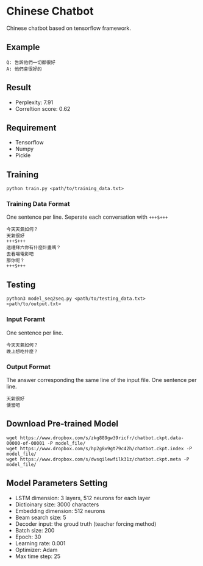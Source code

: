 # Chinese Chatbot

Chinese chatbot based on tensorflow framework.

## Example
```
Q: 告訴他們一切都很好
A: 他們會很好的
```

## Result
  - Perplexity: 7.91
  - Correltion score: 0.62

## Requirement

  - Tensorflow
  - Numpy
  - Pickle

## Training
```
python train.py <path/to/training_data.txt>
```
### Training Data Format
One sentence per line.
Seperate each conversation with ```+++$+++```

```
今天天氣如何？
天氣很好
+++$+++
這禮拜六你有什麼計畫嗎？
去看場電影吧
那你呢？
+++$+++
```

## Testing
```
python3 model_seq2seq.py <path/to/testing_data.txt> <path/to/output.txt>
```

### Input Foramt
One sentence per line.
```
今天天氣如何？
晚上想吃什麼？
```

### Output Format
The answer corresponding the same line of the input file. 
One sentence per line.
```
天氣很好
便當吧
```

## Download Pre-trained Model
```
wget https://www.dropbox.com/s/zkg889gw39ricfr/chatbot.ckpt.data-00000-of-00001 -P model_file/
wget https://www.dropbox.com/s/hp2g8x9gt79c42h/chatbot.ckpt.index -P model_file/
wget https://www.dropbox.com/s/dwsqilewfilk31z/chatbot.ckpt.meta -P model_file/
```

## Model Parameters Setting
  - LSTM dimension: 3 layers, 512 neurons for each layer
  - Dictioinary size: 3000 characters
  - Embedding dimension: 512 neurons
  - Beam search size: 5
  - Decoder input: the groud truth (teacher forcing method)
  - Batch size: 200
  - Epoch: 30
  - Learning rate: 0.001
  - Optimizer: Adam
  - Max time step: 25
